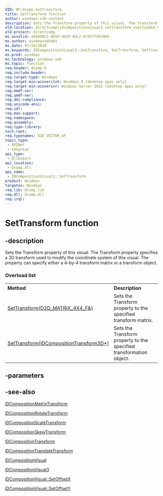 ```yaml
---
UID: NF:dcomp.SetTransform
title: SetTransform function
author: windows-sdk-content
description: Sets the Transform property of this visual. The Transform property specifies a 3D transform used to modify the coordinate system of this visual. The property can specify either a 4-by-4 transform matrix or a transform object.
old-location: directcomp\idcompositionvisual3_settransform_overloaded.htm
old-project: directcomp
ms.assetid: a59498c2-8659-dd35-8dc2-87457f493965
ms.author: windowssdkdev
ms.date: 07/24/2018
ms.keywords: IDCompositionVisual3::SetTransform, SetTransform, SetTransform methods [DirectComposition], dcomp/SetTransform, directcomp.idcompositionvisual3_settransform_overloaded
ms.prod: windows
ms.technology: windows-sdk
ms.topic: function
req.header: dcomp.h
req.include-header: 
req.target-type: Windows
req.target-min-winverclnt: Windows 8 [desktop apps only]
req.target-min-winversvr: Windows Server 2012 [desktop apps only]
req.kmdf-ver: 
req.umdf-ver: 
req.ddi-compliance: 
req.unicode-ansi: 
req.idl: 
req.max-support: 
req.namespace: 
req.assembly: 
req.type-library: 
tech.root: 
req.typenames: D2D_VECTOR_4F
topic_type:
 - APIRef
 - kbSyntax
api_type:
 - DllExport
api_location:
 - Dcomp.dll
api_name:
 - IDCompositionVisual3::SetTransform
product: Windows
targetos: Windows
req.lib: Dcomp.lib
req.dll: Dcomp.dll
req.irql: 
---
```


# SetTransform function


## -description


<span>Sets the Transform property of this visual. The Transform  property specifies a 3D transform used to modify the coordinate system of this visual.
  The property can specify either a  4-by-4 transform matrix or a transform object.


</span><h3>Overload list</h3><table>
<tr>
<th align="left" width="37%">Method</th>
<th align="left" width="63%">Description</th>
</tr>
<tr>
<td align="left" width="37%">
<a href="https://msdn.microsoft.com/1deb9c84-1a5b-5dac-af0f-ae6b49a9c473">SetTransform(D2D_MATRIX_4X4_F&)</a>
</td>
<td align="left" width="63%">
Sets the Transform property to the specified transform matrix.

</td>
</tr>
<tr>
<td align="left" width="37%">
<a href="https://msdn.microsoft.com/04b20481-5d00-d8f9-290d-a8ab19ae6eba">SetTransform(IDCompositionTransform3D*)</a>
</td>
<td align="left" width="63%">
Sets the Transform property to the specified transformation object.

</td>
</tr>
</table>

## -parameters


## -see-also




<a href="https://msdn.microsoft.com/150e33f2-3d76-44a8-b2fe-5a2b4a532c3c">IDCompositionMatrixTransform</a>



<a href="https://msdn.microsoft.com/6c92bd6b-4479-45c2-986c-0a6c91248361">IDCompositionRotateTransform</a>



<a href="https://msdn.microsoft.com/8e59c484-b7c5-446a-a5d6-e00371e2c08a">IDCompositionScaleTransform</a>



<a href="https://msdn.microsoft.com/c1dbc11f-b8e3-487e-84f0-517ebaf65de8">IDCompositionSkewTransform</a>



<a href="https://msdn.microsoft.com/22f0d199-5162-4869-909e-d0ed0059b773">IDCompositionTransform</a>



<a href="https://msdn.microsoft.com/2215721e-a10d-4c9e-b5b7-1698afa547d8">IDCompositionTranslateTransform</a>



<a href="https://msdn.microsoft.com/462dfc20-ad5a-425c-94b5-f21ab05f5af8">IDCompositionVisual</a>



<a href="https://msdn.microsoft.com/c7bf4e6f-119b-2122-1103-d6ab240121c9">IDCompositionVisual3</a>



<a href="https://msdn.microsoft.com/0EFCDE12-3BF1-4D1F-8E28-54F3D7EEFFC1">IDCompositionVisual::SetOffsetX</a>



<a href="https://msdn.microsoft.com/E364BDB4-57E0-4206-9095-F39E6B5B9190">IDCompositionVisual::SetOffsetY</a>
 

 

